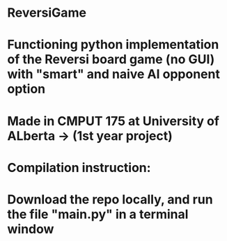 # ReversiGame
# Functioning python implementation of the Reversi board game (no GUI) with "smart" and naive AI opponent option
# Made in CMPUT 175 at University of ALberta -> (1st year project)
# Compilation instruction: 
# Download the repo locally, and run the file "main.py" in a terminal window
